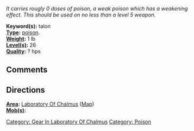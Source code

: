 *It carries rougly 0 doses of poison, a weak poison which has a
weakening effect. This should be used on no less than a level 5 weapon.*

**Keyword(s):** talon  
**[Type](:Category:_Object_Types "wikilink"):**
[poison](:Category:_Poisons "wikilink").  
**[Weight](Object_Weight "wikilink"):** 1 lb  
**[Level(s)](Object_Level "wikilink"):** 26  
**[Quality](Object_Quality "wikilink"):** ? hps  

## Comments

## Directions

**[Area](:Category:_Areas "wikilink"):** [Laboratory Of
Chalmus](:Category:_Laboratory_Of_Chalmus "wikilink")
([Map](Laboratory_Of_Chalmus_Map "wikilink"))  
**[Mob(s)](:Category:_Mobs "wikilink"):**  

[Category: Gear In Laboratory Of
Chalmus](Category:_Gear_In_Laboratory_Of_Chalmus "wikilink") [Category:
Poison](Category:_Poison "wikilink")
